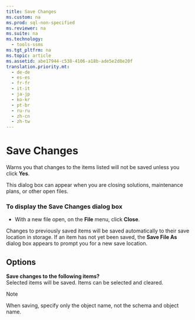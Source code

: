 ```yaml
---
title: Save Changes
ms.custom: na
ms.prod: sql-non-specified
ms.reviewer: na
ms.suite: na
ms.technology: 
  - tools-ssms
ms.tgt_pltfrm: na
ms.topic: article
ms.assetid: abe17944-c538-4106-a18b-ade5e2d8e20f
translation.priority.mt: 
  - de-de
  - es-es
  - fr-fr
  - it-it
  - ja-jp
  - ko-kr
  - pt-br
  - ru-ru
  - zh-cn
  - zh-tw
---
```

# Save Changes
Warns you that changes to the items listed will not be saved unless you click **Yes**.  
  
This dialog box can appear when you are closing solutions, maintenance plans, or other open files.  
  
### To display the Save Changes dialog box  
  
-   With a new file open, on the **File** menu, click **Close**.  
  
Changes to previously saved items will be saved automatically to their save location in storage. If an item has not yet been saved, the **Save File As** dialog box appears to prompt you for a new save location.  
  
## Options  
**Save changes to the following items?**  
Selected items will be saved. Items can be selected and cleared.  
  
> [!NOTE]  
> When saving, specify only the object name, not the schema and object name.  
  
